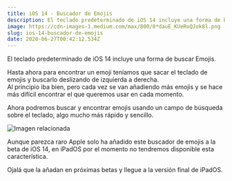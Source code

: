 ```yaml
---
title: iOS 14 - Buscador de Emojis
description: El teclado predeterminado de iOS 14 incluye una forma de buscar Emojis.
image: https://cdn-images-1.medium.com/max/800/0*dauE_KUeRoQJok8l.png
slug: ios-14-buscador-de-emojis
date: 2020-06-27T00:42:12.534Z
---
```


El teclado predeterminado de iOS 14 incluye una forma de buscar Emojis.

Hasta ahora para encontrar un emoji teníamos que sacar el teclado de emojis y buscarlo deslizando de izquierda a derecha.  
Al principio iba bien, pero cada vez se van añadiendo más emojis y se hace más difícil encontrar el que queremos usar en cada momento.

Ahora podremos buscar y encontrar emojis usando un campo de búsqueda sobre el teclado, algo mucho más rápido y sencillo.

![Imagen relacionada](https://cdn-images-1.medium.com/max/800/0*dauE_KUeRoQJok8l.png)

Aunque parezca raro Apple solo ha añadido este buscador de emojis a la beta de iOS 14, en iPadOS por el momento no tendremos disponible esta característica.

Ojalá que la añadan en próximas betas y llegue a la versión final de iPadOS.
